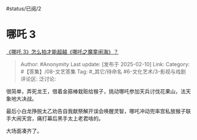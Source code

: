 #status/已阅/2

# 哪吒 3
[《哪吒 3》怎么拍才能超越《哪吒之魔童闹海》？](https://www.zhihu.com/question/11100249286/answer/96963850509)

> Author: #Anonymity
> Last update: [发布于 2025-02-10]
> Link:
> Category: #【答集】/08-文艺答集 
> Tag: #_其它/待命名 #6-文化艺术/3-影视与戏剧 
> 评论区:
> 泛讨论:

很简单，弄死龙王，借着金箍棒栽赃给猴子，挑动哪吒参加天兵讨伐花果山，法天象地大决战。

最后小白龙挣脱太乙劝告自我献祭解开误会唤醒灵智，哪吒冲动兜率宫私放猴子联手大闹天宫，痛打幕后黑手太上老君啥的。

大场面凑齐了。
